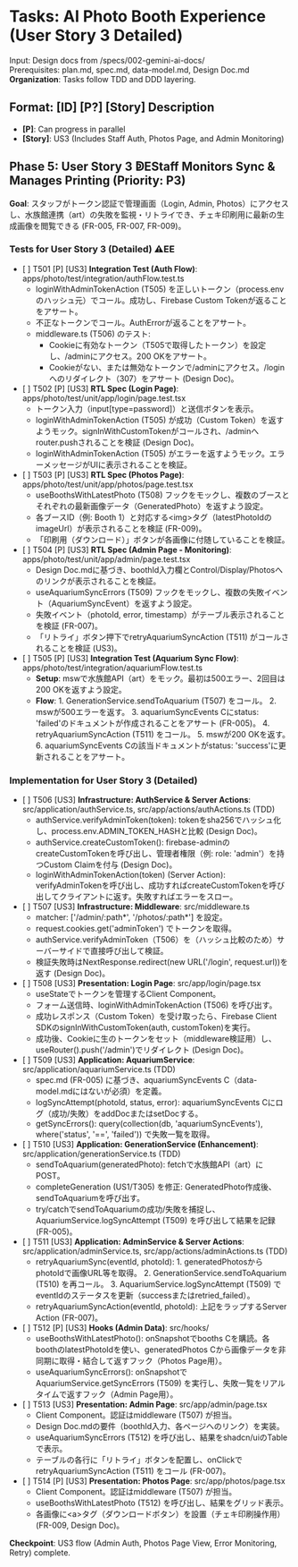 # **Tasks: AI Photo Booth Experience (User Story 3 Detailed)**

Input: Design docs from /specs/002-gemini-ai-docs/  
Prerequisites: plan.md, spec.md, data-model.md, Design Doc.md  
**Organization**: Tasks follow TDD and DDD layering.

## **Format: \[ID\] \[P?\] \[Story\] Description**

* **\[P\]**: Can progress in parallel  
* **\[Story\]**: US3 (Includes Staff Auth, Photos Page, and Admin Monitoring)

## **Phase 5: User Story 3 ↁEStaff Monitors Sync & Manages Printing (Priority: P3)**

**Goal**: スタッフがトークン認証で管理画面（Login, Admin, Photos）にアクセスし、水族館連携（art）の失敗を監視・リトライでき、チェキ印刷用に最新の生成画像を閲覧できる (FR-005, FR-007, FR-009)。

### **Tests for User Story 3 (Detailed) ⚠EE**

* \[ \] T501 \[P\] \[US3\] **Integration Test (Auth Flow)**: apps/photo/test/integration/authFlow.test.ts  
  * loginWithAdminTokenAction (T505) を正しいトークン（process.envのハッシュ元）でコール。成功し、Firebase Custom Tokenが返ることをアサート。  
  * 不正なトークンでコール。AuthErrorが返ることをアサート。  
  * middleware.ts (T506) のテスト:  
    * Cookieに有効なトークン（T505で取得したトークン）を設定し、/adminにアクセス。200 OKをアサート。  
    * Cookieがない、または無効なトークンで/adminにアクセス。/loginへのリダイレクト（307）をアサート (Design Doc)。  
* \[ \] T502 \[P\] \[US3\] **RTL Spec (Login Page)**: apps/photo/test/unit/app/login/page.test.tsx  
  * トークン入力（input\[type=password\]）と送信ボタンを表示。  
  * loginWithAdminTokenAction (T505) が成功（Custom Token）を返すようモック。signInWithCustomTokenがコールされ、/adminへrouter.pushされることを検証 (Design Doc)。  
  * loginWithAdminTokenAction (T505) がエラーを返すようモック。エラーメッセージがUIに表示されることを検証。  
* \[ \] T503 \[P\] \[US3\] **RTL Spec (Photos Page)**: apps/photo/test/unit/app/photos/page.test.tsx  
  * useBoothsWithLatestPhoto (T508) フックをモックし、複数のブースとそれぞれの最新画像データ（GeneratedPhoto）を返すよう設定。  
  * 各ブースID（例: Booth 1）と対応する\<img\>タグ（latestPhotoIdのimageUrl）が表示されることを検証 (FR-009)。  
  * 「印刷用（ダウンロード）」ボタンが各画像に付随していることを検証。  
* \[ \] T504 \[P\] \[US3\] **RTL Spec (Admin Page \- Monitoring)**: apps/photo/test/unit/app/admin/page.test.tsx  
  * Design Doc.mdに基づき、boothId入力欄とControl/Display/Photosへのリンクが表示されることを検証。  
  * useAquariumSyncErrors (T509) フックをモックし、複数の失敗イベント（AquariumSyncEvent）を返すよう設定。  
  * 失敗イベント（photoId, error, timestamp）がテーブル表示されることを検証 (FR-007)。  
  * 「リトライ」ボタン押下でretryAquariumSyncAction (T511) がコールされることを検証 (US3)。  
* \[ \] T505 \[P\] \[US3\] **Integration Test (Aquarium Sync Flow)**: apps/photo/test/integration/aquariumFlow.test.ts  
  * **Setup**: mswで水族館API（art）をモック。最初は500エラー、2回目は200 OKを返すよう設定。  
  * **Flow**: 1\. GenerationService.sendToAquarium (T507) をコール。 2\. mswが500エラーを返す。 3\. aquariumSyncEvents Cにstatus: 'failed'のドキュメントが作成されることをアサート (FR-005)。 4\. retryAquariumSyncAction (T511) をコール。 5\. mswが200 OKを返す。 6\. aquariumSyncEvents Cの該当ドキュメントがstatus: 'success'に更新されることをアサート。

### **Implementation for User Story 3 (Detailed)**

* \[ \] T506 \[US3\] **Infrastructure: AuthService & Server Actions**: src/application/authService.ts, src/app/actions/authActions.ts (TDD)  
  * authService.verifyAdminToken(token): tokenをsha256でハッシュ化し、process.env.ADMIN\_TOKEN\_HASHと比較 (Design Doc)。  
  * authService.createCustomToken(): firebase-adminのcreateCustomTokenを呼び出し、管理者権限（例: role: 'admin'）を持つCustom Claimを付与 (Design Doc)。  
  * loginWithAdminTokenAction(token) (Server Action): verifyAdminTokenを呼び出し、成功すればcreateCustomTokenを呼び出してクライアントに返す。失敗すればエラーをスロー。  
* \[ \] T507 \[US3\] **Infrastructure: Middleware**: src/middleware.ts  
  * matcher: \['/admin/:path\*', '/photos/:path\*'\] を設定。  
  * request.cookies.get('adminToken') でトークンを取得。  
  * authService.verifyAdminToken（T506）を（ハッシュ比較のため）サーバーサイドで直接呼び出して検証。  
  * 検証失敗時はNextResponse.redirect(new URL('/login', request.url))を返す (Design Doc)。  
* \[ \] T508 \[US3\] **Presentation: Login Page**: src/app/login/page.tsx  
  * useStateでトークンを管理するClient Component。  
  * フォーム送信時、loginWithAdminTokenAction (T506) を呼び出す。  
  * 成功レスポンス（Custom Token）を受け取ったら、Firebase Client SDKのsignInWithCustomToken(auth, customToken)を実行。  
  * 成功後、Cookieに生のトークンをセット（middleware検証用）し、useRouter().push('/admin')でリダイレクト (Design Doc)。  
* \[ \] T509 \[US3\] **Application: AquariumService**: src/application/aquariumService.ts (TDD)  
  * spec.md (FR-005) に基づき、aquariumSyncEvents C（data-model.mdにはないが必須）を定義。  
  * logSyncAttempt(photoId, status, error): aquariumSyncEvents Cにログ（成功/失敗）をaddDocまたはsetDocする。  
  * getSyncErrors(): query(collection(db, 'aquariumSyncEvents'), where('status', '==', 'failed')) で失敗一覧を取得。  
* \[ \] T510 \[US3\] **Application: GenerationService (Enhancement)**: src/application/generationService.ts (TDD)  
  * sendToAquarium(generatedPhoto): fetchで水族館API（art）にPOST。  
  * completeGeneration (US1/T305) を修正: GeneratedPhoto作成後、sendToAquariumを呼び出す。  
  * try/catchでsendToAquariumの成功/失敗を捕捉し、AquariumService.logSyncAttempt (T509) を呼び出して結果を記録 (FR-005)。  
* \[ \] T511 \[US3\] **Application: AdminService & Server Actions**: src/application/adminService.ts, src/app/actions/adminActions.ts (TDD)  
  * retryAquariumSync(eventId, photoId): 1\. generatedPhotosからphotoIdで画像URL等を取得。 2\. GenerationService.sendToAquarium (T510) を再コール。 3\. AquariumService.logSyncAttempt (T509) でeventIdのステータスを更新（successまたはretried\_failed）。  
  * retryAquariumSyncAction(eventId, photoId): 上記をラップするServer Action (FR-007)。  
* \[ \] T512 \[P\] \[US3\] **Hooks (Admin Data)**: src/hooks/  
  * useBoothsWithLatestPhoto(): onSnapshotでbooths Cを購読。各boothのlatestPhotoIdを使い、generatedPhotos Cから画像データを非同期に取得・結合して返すフック（Photos Page用）。  
  * useAquariumSyncErrors(): onSnapshotでAquariumService.getSyncErrors (T509) を実行し、失敗一覧をリアルタイムで返すフック（Admin Page用）。  
* \[ \] T513 \[US3\] **Presentation: Admin Page**: src/app/admin/page.tsx  
  * Client Component。認証はmiddleware (T507) が担当。  
  * Design Doc.mdの要件（boothId入力、各ページへのリンク）を実装。  
  * useAquariumSyncErrors (T512) を呼び出し、結果をshadcn/uiのTableで表示。  
  * テーブルの各行に「リトライ」ボタンを配置し、onClickでretryAquariumSyncAction (T511) をコール (FR-007)。  
* \[ \] T514 \[P\] \[US3\] **Presentation: Photos Page**: src/app/photos/page.tsx  
  * Client Component。認証はmiddleware (T507) が担当。  
  * useBoothsWithLatestPhoto (T512) を呼び出し、結果をグリッド表示。  
  * 各画像に\<a\>タグ（ダウンロードボタン）を設置（チェキ印刷操作用）(FR-009, Design Doc)。

**Checkpoint**: US3 flow (Admin Auth, Photos Page View, Error Monitoring, Retry) complete.